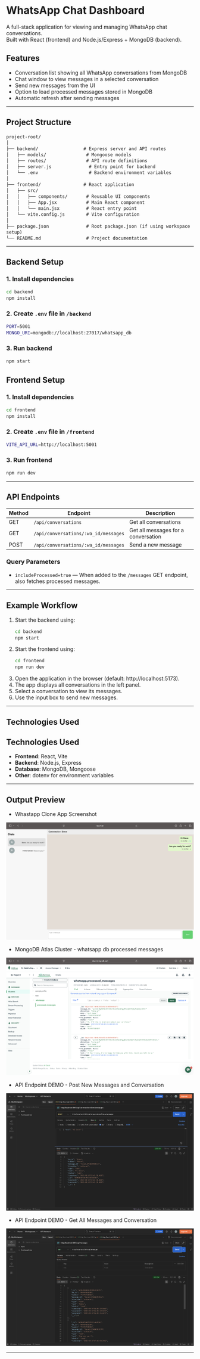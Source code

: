 # WhatsApp Chat Dashboard

A full-stack application for viewing and managing WhatsApp chat conversations.  
Built with React (frontend) and Node.js/Express + MongoDB (backend).

## Features

- Conversation list showing all WhatsApp conversations from MongoDB
- Chat window to view messages in a selected conversation
- Send new messages from the UI
- Option to load processed messages stored in MongoDB
- Automatic refresh after sending messages

---

## Project Structure
```
project-root/
│
├── backend/                 # Express server and API routes
│   ├── models/               # Mongoose models
│   ├── routes/               # API route definitions
│   ├── server.js              # Entry point for backend
│   └── .env                   # Backend environment variables
│
├── frontend/                # React application
│   ├── src/
│   │   ├── components/       # Reusable UI components
│   │   ├── App.jsx           # Main React component
│   │   └── main.jsx          # React entry point
│   └── vite.config.js        # Vite configuration
│
├── package.json              # Root package.json (if using workspace setup)
└── README.md                 # Project documentation

```

---

## Backend Setup

### 1. Install dependencies
```bash
cd backend
npm install
```
### 2. Create `.env` file in `/backend`
```bash
PORT=5001
MONGO_URI=mongodb://localhost:27017/whatsapp_db
```
### 3. Run backend
```bash
npm start
```

## Frontend Setup

### 1. Install dependencies
```bash
cd frontend
npm install
```
### 2. Create `.env` file in `/frontend`
```bash
VITE_API_URL=http://localhost:5001
```
### 3. Run frontend
```bash
npm run dev
```

---


## API Endpoints

| Method | Endpoint                                           | Description |
|--------|----------------------------------------------------|-------------|
| GET    | `/api/conversations`                               | Get all conversations |
| GET    | `/api/conversations/:wa_id/messages`               | Get all messages for a conversation |
| POST   | `/api/conversations/:wa_id/messages`               | Send a new message |

### Query Parameters

- `includeProcessed=true` — When added to the `/messages` GET endpoint, also fetches processed messages.

---

## Example Workflow

1. Start the backend using:
   ```bash
   cd backend
   npm start
   ```
2. Start the frontend using:
   ```bash
   cd frontend
   npm run dev
   ```
3. Open the application in the browser (default: http://localhost:5173).
4. The app displays all conversations in the left panel.
5. Select a conversation to view its messages.
6. Use the input box to send new messages.

---

## Technologies Used

## Technologies Used

- **Frontend**: React, Vite
- **Backend**: Node.js, Express
- **Database**: MongoDB, Mongoose
- **Other**: dotenv for environment variables

---
## Output Preview

- Whastapp Clone App Screenshot
  
![App Screenshot](./payloads/assets/Whatsapp-Clone-Output.png)

- MongoDB Atlas Cluster - whatsapp db processed messages
  
![WhatsappDBProcessedMessages_Screenshot](./payloads/assets/MongoDBAltasCluster.png)

- API Endpoint DEMO - Post New Messages and Conversation
  
![PostNewMessage Screenshot](./payloads/assets/PostNewMessage.png)

- API Endpoint DEMO - Get All Messages and Conversation
  
![GetAllMessages Screenshot](./payloads/assets/GetAllMessages.png)



---


